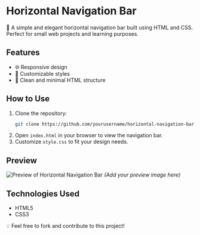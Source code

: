 # Horizontal Navigation Bar

🚀 A simple and elegant horizontal navigation bar built using HTML and CSS. Perfect for small web projects and learning purposes.

## Features
- 🌐 Responsive design
- 🎨 Customizable styles
- 📜 Clean and minimal HTML structure

## How to Use
1. Clone the repository:
   ```bash
   git clone https://github.com/yourusername/horizontal-navigation-bar.git
   ```
2. Open `index.html` in your browser to view the navigation bar.
3. Customize `style.css` to fit your design needs.

## Preview
![Preview of Horizontal Navigation Bar](preview-image.png) *(Add your preview image here)*

## Technologies Used
- HTML5
- CSS3

💡 Feel free to fork and contribute to this project!
